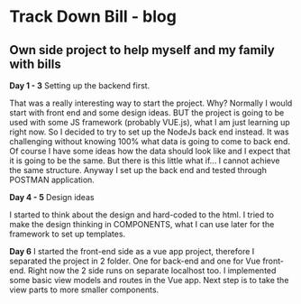 # Track Down Bill - blog
## Own side project to help myself and my family with bills

**Day 1 - 3**
Setting up the backend first.

That was a really interesting way to start the project. Why? Normally I would start with front end and some design ideas. BUT the project is going to be used with some JS framework (probably VUE.js), what I am just learning up right now. So I decided to try to set up the NodeJs back end instead. It was challenging without knowing 100% what data is going to come to back end. Of course I have some ideas how the data should look like and I expect that it is going to be the same. But there is this little what if... I cannot achieve the same structure. Anyway I set up the back end and tested through POSTMAN application.

**Day 4 - 5**
Design ideas

I started to think about the design and hard-coded to the html. I tried to make the design thinking in COMPONENTS, what I can use later for the framework to set up templates. 

**Day 6**
I started the front-end side as a vue app project, therefore I separated the project in 2 folder. One for back-end and one for Vue front-end. Right now the 2 side runs on separate localhost too. I implemented some basic view models and routes in the Vue app. Next step is to take the view parts to more smaller components. 
